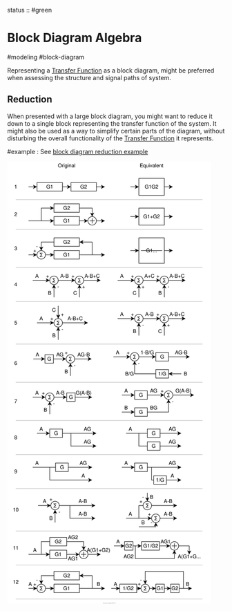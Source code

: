 status :: #green

# Block Diagram Algebra

\#modeling #block-diagram 

Representing a [Transfer Function](Transfer%20Function.md) as a block diagram, might be preferred when assessing the structure and signal paths of system.

## Reduction

When presented with a large block diagram, you might want to reduce it down to a single block representing the transfer function of the system. It might also be used as a way to simplify certain parts of the diagram, without disturbing the overall functionality of the [Transfer Function](Transfer%20Function.md) it represents.

\#example : See [block diagram reduction example](block%20diagram%20reduction%20example.md)

![block_diagram_algebra.svg](images/block_diagram_algebra.svg)
